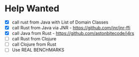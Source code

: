 # Help Wanted

- [x] call rust from Java with List of Domain Classes
- [x] call Rust from Java via JNR - https://github.com/jnr/jnr-ffi
- [x] call Java from Rust - https://github.com/astonbitecode/j4rs
- [ ] call Rust from Clojure
- [ ] call Clojure from Rust
- [ ] Use REAL BENCHMARKS
